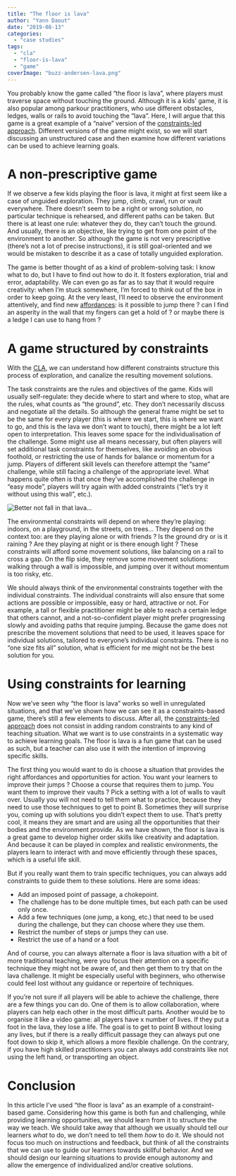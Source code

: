 ```yaml
---
title: "The floor is lava"
author: "Yann Daout"
date: "2019-08-13"
categories: 
  - "case studies"
tags: 
  - "cla"
  - "floor-is-lava"
  - "game"
coverImage: "buzz-andersen-lava.png"
---
```


You probably know the game called “the floor is lava”, where players must traverse space without touching the ground. Although it is a kids’ game, it is also popular among parkour practitioners, who use different obstacles, ledges, walls or rails to avoid touching the “lava”. Here, I will argue that this game is a great example of a “naive” version of the [constraints-led approach](../brief-introduction-to-the-constraints-led-approach). Different versions of the game might exist, so we will start discussing an unstructured case and then examine how different variations can be used to achieve learning goals.

# A non-prescriptive game

If we observe a few kids playing the floor is lava, it might at first seem like a case of unguided exploration. They jump, climb, crawl, run or vault everywhere. There doesn’t seem to be a right or wrong solution, no particular technique is rehearsed, and different paths can be taken. But there is at least one rule: whatever they do, they can’t touch the ground. And usually, there is an objective, like trying to get from one point of the environment to another. So although the game is not very prescriptive (there’s not a lot of precise instructions), it is still goal-oriented and we would be mistaken to describe it as a case of totally unguided exploration. 

The game is better thought of as a kind of problem-solving task: I know what to do, but I have to find out how to do it. It fosters exploration, trial and error, adaptability. We can even go as far as to say that it would require creativity: when I’m stuck somewhere, I’m forced to think out of the box in order to keep going. At the very least, I’ll need to observe the environment attentively, and find new [affordances](../affordances-perception-and-action): is it possible to jump there ? can I find an asperity in the wall that my fingers can get a hold of ? or maybe there is a ledge I can use to hang from ?

# A game structured by constraints

With the [CLA](../brief-introduction-to-the-constraints-led-approach), we can understand how different constraints structure this process of exploration, and canalize the resulting movement solutions.

The task constraints are the rules and objectives of the game. Kids will usually self-regulate: they decide where to start and where to stop, what are the rules, what counts as “the ground”, etc. They don’t necessarily discuss and negotiate all the details. So although the general frame might be set to be the same for every player (this is where we start, this is where we want to go, and this is the lava we don’t want to touch), there might be a lot left open to interpretation. This leaves some space for the individualisation of the challenge. Some might use all means necessary, but often players will set additional task constraints for themselves, like avoiding an obvious foothold, or restricting the use of hands for balance or momentum for a jump. Players of different skill levels can therefore attempt the “same” challenge, while still facing a challenge of the appropriate level. What happens quite often is that once they’ve accomplished the challenge in “easy mode”, players will try again with added constraints (“let’s try it without using this wall”, etc.).

![](/sautdebras.webp "Better not fall in that lava...")


The environmental constraints will depend on where they’re playing: indoors, on a playground, in the streets, on trees… They depend on the context too: are they playing alone or with friends ? Is the ground dry or is it raining ? Are they playing at night or is there enough light ? These constraints will afford some movement solutions, like balancing on a rail to cross a gap. On the flip side, they remove some movement solutions: walking through a wall is impossible, and jumping over it without momentum is too risky, etc.

We should always think of the environmental constraints together with the individual constraints. The individual constraints will also ensure that some actions are possible or impossible, easy or hard, attractive or not. For example, a tall or flexible practitioner might be able to reach a certain ledge that others cannot, and a not-so-confident player might prefer progressing slowly and avoiding paths that require jumping. Because the game does not prescribe the movement solutions that need to be used, it leaves space for individual solutions, tailored to everyone’s individual constraints. There is no “one size fits all” solution, what is efficient for me might not be the best solution for you.

# Using constraints for learning

Now we’ve seen why “the floor is lava” works so well in unregulated situations, and that we’ve shown how we can see it as a constraints-based game, there’s still a few elements to discuss. After all, the [constraints-led approach](../brief-introduction-to-the-constraints-led-approach) does not consist in adding random constraints to any kind of teaching situation. What we want is to use constraints in a systematic way to achieve learning goals. The floor is lava is a fun game that can be used as such, but a teacher can also use it with the intention of improving specific skills.

The first thing you would want to do is choose a situation that provides the right affordances and opportunities for action. You want your learners to improve their jumps ? Choose a course that requires them to jump. You want them to improve their vaults ? Pick a setting with a lot of walls to vault over. Usually you will not need to tell them what to practice, because they need to use those techniques to get to point B. Sometimes they will surprise you, coming up with solutions you didn’t expect them to use. That’s pretty cool, it means they are smart and are using all the opportunities that their bodies and the environment provide. As we have shown, the floor is lava is a great game to develop higher order skills like creativity and adaptation. And because it can be played in complex and realistic environments, the players learn to interact with and move efficiently through these spaces, which is a useful life skill.

But if you really want them to train specific techniques, you can always add constraints to guide them to these solutions. Here are some ideas:

- Add an imposed point of passage, a chokepoint.
- The challenge has to be done multiple times, but each path can be used only once.
- Add a few techniques (one jump, a kong, etc.) that need to be used during the challenge, but they can choose where they use them.
- Restrict the number of steps or jumps they can use.
- Restrict the use of a hand or a foot

And of course, you can always alternate a floor is lava situation with a bit of more traditional teaching, were you focus their attention on a specific technique they might not be aware of, and then get them to try that on the lava challenge. It might be especially useful with beginners, who otherwise could feel lost without any guidance or repertoire of techniques.

If you’re not sure if all players will be able to achieve the challenge, there are a few things you can do. One of them is to allow collaboration, where players can help each other in the most difficult parts. Another would be to organise it like a video game: all players have x number of lives. If they put a foot in the lava, they lose a life. The goal is to get to point B without losing any lives, but if there is a really difficult passage they can always put one foot down to skip it, which allows a more flexible challenge. On the contrary, if you have high skilled practitioners you can always add constraints like not using the left hand, or transporting an object.

# Conclusion

In this article I’ve used “the floor is lava” as an example of a constraint-based game. Considering how this game is both fun and challenging, while providing learning opportunities, we should learn from it to structure the way we teach. We should take away that although we usually should tell our learners _what_ to do, we don’t need to tell them _how_ to do it. We should not focus too much on instructions and feedback, but think of all the constraints that we can use to guide our learners towards skillful behavior. And we should design our learning situations to provide enough autonomy and allow the emergence of individualized and/or creative solutions.

